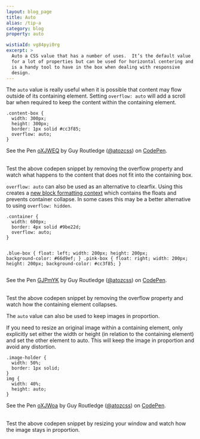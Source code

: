```yaml
---
layout: blog_page
title: Auto
alias: /tip-a
category: blog
property: auto

wistiaId: vg84pyi0rg
excerpt: >
  Auto a CSS value that has a number of uses.  It’s the default value
  for a lot of properties but can be used for horizontal centering and
  is a handy tool to have in the box when dealing with responsive
  design. 
---
```


The `auto` value is really useful when it is possible that content may flow outside of its containing element. Setting `overflow: auto` will add a scroll bar when required to keep the content within the containing element.

<div data-height="268" data-theme-id="17492" data-slug-hash="oXJWEQ" data-default-tab="css" data-user="atozcss" class='codepen'><pre><code>.content-box {
  width: 300px;
  height: 300px;
  border: 1px solid #cc3f85;
  overflow: auto;
}
</code></pre>
<p>See the Pen <a href='http://codepen.io/atozcss/pen/oXJWEQ/'>oXJWEQ</a> by Guy Routledge (<a href='http://codepen.io/atozcss'>@atozcss</a>) on <a href='http://codepen.io'>CodePen</a>.</p>
</div><script async src="//assets.codepen.io/assets/embed/ei.js"></script>

<br>
Test the above codepen snippet by removing the overflow property and watch what happens to the content that does not fit into the containing box.

`overflow: auto` can also be used as an alternative to clearfix. Using this creates a [new block formatting context](https://developer.mozilla.org/en-US/docs/Web/Guide/CSS/Block_formatting_context) which contains the floats and prevents container collapse. In some cases this may be a better alternative to using `overflow: hidden`.

<div data-height="268" data-theme-id="17492" data-slug-hash="GJPmYK" data-default-tab="css" data-user="atozcss" class='codepen'><pre><code>.container {
  width: 600px;
  border: 4px solid #9be22d;
  overflow: auto;
}

.blue-box {
  float: left;
  width: 200px;
  height: 200px;
  background-color: #66d9ef;
}
.pink-box {
  float: right;
  width: 200px;
  height: 200px;
  background-color: #cc3f85;
}</code></pre>
<p>See the Pen <a href='http://codepen.io/atozcss/pen/GJPmYK/'>GJPmYK</a> by Guy Routledge (<a href='http://codepen.io/atozcss'>@atozcss</a>) on <a href='http://codepen.io'>CodePen</a>.</p>
</div><script async src="//assets.codepen.io/assets/embed/ei.js"></script>

<br>
Test the above codepen snippet by removing the overflow property and watch how the containing element collapses.

The `auto` value can also be used to keep images in proportion.

If you need to resize an original image within a containing element, only explicitly set either the width or height (in relation to the containing element) and set the other element to auto. This will keep the image in proportion and avoid any distortion.


<div data-height="268" data-theme-id="17492" data-slug-hash="oXJWoa" data-default-tab="css" data-user="atozcss" class='codepen'><pre><code>.image-holder {
  width: 50%;
  border: 1px solid;
}
img {
  width: 40%;
  height: auto;
}</code></pre>
<p>See the Pen <a href='http://codepen.io/atozcss/pen/oXJWoa/'>oXJWoa</a> by Guy Routledge (<a href='http://codepen.io/atozcss'>@atozcss</a>) on <a href='http://codepen.io'>CodePen</a>.</p>
</div><script async src="//assets.codepen.io/assets/embed/ei.js"></script>

<br>
Test the above codepen snippet by resizing your window and watch how the image stays in proportion.
